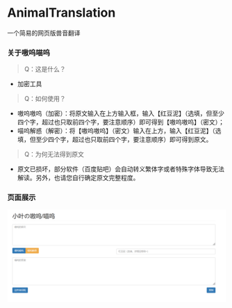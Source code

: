 # AnimalTranslation
一个简易的网页版兽音翻译

### 关于嗷呜喵呜

> Q：这是什么？

- 加密工具

> Q：如何使用？

- 嗷呜嗷呜（加密）：将原文输入在上方输入框，输入【红豆泥】（选填，但至少四个字，超过也只取前四个字，要注意顺序）即可得到【嗷呜嗷呜】（密文）；
- 喵呜解惑（解密）：将【嗷呜嗷呜】（密文）输入在上方，输入【红豆泥】（选填，但至少四个字，超过也只取前四个字，要注意顺序）即可得到原文。

> Q：为何无法得到原文

- 原文已损坏，部分软件（百度贴吧）会自动转义繁体字或者特殊字体导致无法解读。另外，也请您自行确定原文完整程度。

### 页面展示

![](./images/show.png)
